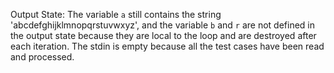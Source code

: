 Output State: The variable `a` still contains the string 'abcdefghijklmnopqrstuvwxyz', and the variable `b` and `r` are not defined in the output state because they are local to the loop and are destroyed after each iteration. The stdin is empty because all the test cases have been read and processed.